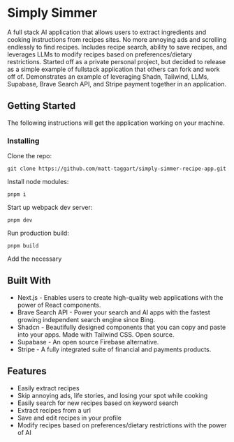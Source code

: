 # Simply Simmer

A full stack AI application that allows users to extract ingredients and cooking instructions from recipes sites. No more annoying ads and scrolling endlessly to find recipes. Includes recipe search, ability to save recipes, and leverages LLMs to modify recipes based on preferences/dietary restrictions. Started off as a private personal project, but decided to release as a simple example of fullstack application that others can fork and work off of. Demonstrates an example of leveraging Shadn, Tailwind, LLMs, Supabase, Brave Search API, and Stripe payment together in an application. 

## Getting Started

The following instructions will get the application working on your machine. 


### Installing

Clone the repo:

`git clone https://github.com/matt-taggart/simply-simmer-recipe-app.git`

Install node modules:

`pnpm i`

Start up webpack dev server:

`pnpm dev`

Run production build:

`pnpm build`

Add the necessary 

## Built With

* Next.js - Enables users to create high-quality web applications with the power of React components.
* Brave Search API - Power your search and AI apps with the fastest growing independent search engine since Bing.
* Shadcn - Beautifully designed components that you can copy and paste into your apps. Made with Tailwind CSS. Open source.
* Supabase - An open source Firebase alternative.
* Stripe - A fully integrated suite of financial and payments products.

## Features
* Easily extract recipes
* Skip annoying ads, life stories, and losing your spot while cooking
* Easily search for new recipes based on keyword search
* Extract recipes from a url
* Save and edit recipes in your profile
* Modify recipes based on preferences/dietary restrictions with the power of AI
     
